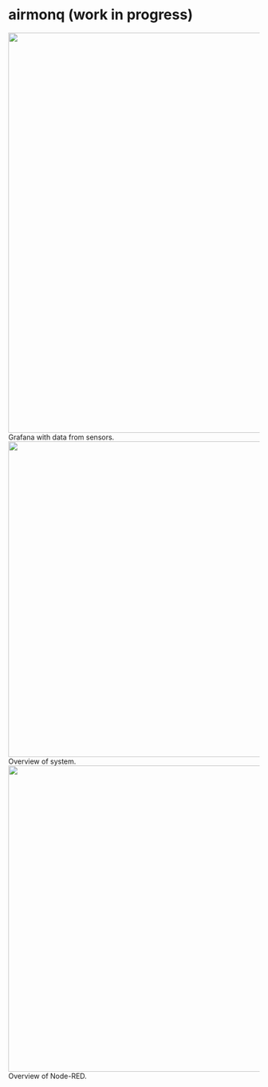 # airmonq (work in progress)
<img src="https://i.imgur.com/OfrikDk.png" width="800px" height="auto">
Grafana with data from sensors.

<img src="https://i.imgur.com/0YbnKn8.png" width="631px" height="auto">
Overview of system.

<img src="https://i.imgur.com/wC6GP4O.png" width="612px" height="auto">
Overview of Node-RED.

